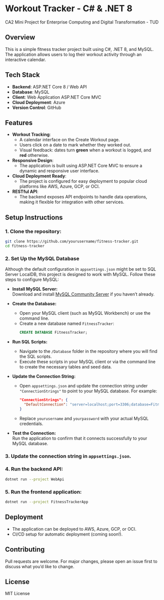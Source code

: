 # Workout Tracker - C# & .NET 8
CA2 Mini Project for Enterprise Computing and Digital Transformation - TUD


## Overview
This is a simple fitness tracker project built using C#, .NET 8, and MySQL. The application allows users to log their workout activity through an interactive calendar.

## Tech Stack
- **Backend**: ASP.NET Core 8 / Web API
- **Database**: MySQL
- **Client**: Web Application ASP.NET Core MVC
- **Cloud Deployment**: Azure
- **Version Control**: GitHub

## Features
- **Workout Tracking**:
  - A calendar interface on the Create Workout page.
  - Users click on a date to mark whether they worked out.
  - Visual feedback: dates turn **green** when a workout is logged, and **red** otherwise.
- **Responsive Design**:
  - The application is built using ASP.NET Core MVC to ensure a dynamic and responsive user interface.
- **Cloud Deployment Ready**:
  - The project is configured for easy deployment to popular cloud platforms like AWS, Azure, GCP, or OCI.
- **RESTful API**:
  - The backend exposes API endpoints to handle data operations, making it flexible for integration with other services.


## Setup Instructions
### 1. Clone the repository:
   ```sh
   git clone https://github.com/yourusername/fitness-tracker.git
   cd fitness-tracker
   ```
### 2. Set Up the MySQL Database

Although the default configuration in `appsettings.json` might be set to SQL Server LocalDB, this project is designed to work with MySQL. Follow these steps to configure MySQL:

- **Install MySQL Server:**  
  Download and install [MySQL Community Server](https://dev.mysql.com/downloads/) if you haven’t already.

- **Create the Database:**
  - Open your MySQL client (such as MySQL Workbench) or use the command line.
  - Create a new database named `FitnessTracker`:
    ```sql
    CREATE DATABASE FitnessTracker;
    ```

- **Run SQL Scripts:**
  - Navigate to the `/Database` folder in the repository where you will find the SQL scripts.
  - Execute these scripts in your MySQL client or via the command line to create the necessary tables and seed data.

- **Update the Connection String:**
  - Open `appsettings.json` and update the connection string under `"ConnectionStrings"` to point to your MySQL database. For example:
    ```json
    "ConnectionStrings": {
      "DefaultConnection": "server=localhost;port=3306;database=FitnessTracker;user=yourusername;password=yourpassword"
    }
    ```
  - Replace `yourusername` and `yourpassword` with your actual MySQL credentials.

- **Test the Connection:**  
  Run the application to confirm that it connects successfully to your MySQL database.

### 3. Update the connection string in `appsettings.json`.
### 4. Run the backend API:
   ```sh
   dotnet run --project WebApi
   ```
### 5. Run the frontend application:
   ```sh
   dotnet run --project FitnessTrackerApp
   ```

## Deployment
- The application can be deployed to AWS, Azure, GCP, or OCI.
- CI/CD setup for automatic deployment (coming soon!).

## Contributing
Pull requests are welcome. For major changes, please open an issue first to discuss what you’d like to change.

## License
MIT License
